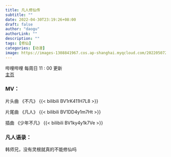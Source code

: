 ```yaml
---
title: 凡人修仙传
subtitle: ""
date: 2022-04-30T23:19:26+08:00
draft: false
author: "daogu"
authorLink: ""
description: "" 
tags: [修仙]
categories: [动漫]
image: https://images-1308841967.cos.ap-shanghai.myqcloud.com/202205072331216.webp
---
```


哔哩哔哩 每周日 11 : 00 更新  
[主页](https://www.bilibili.com/bangumi/media/md28223043/) 

### MV：
片头曲  《不凡》
{{< bilibili BV1rK411H7L8 >}}

片尾曲  《凡人》
{{< bilibili BV1DD4y1m7Ht >}}

插曲  《少年不凡》
{{< bilibili BV1ky4y1k7Ve >}}

### 凡人语录：
韩师兄，没有灵根就真的不能修仙吗